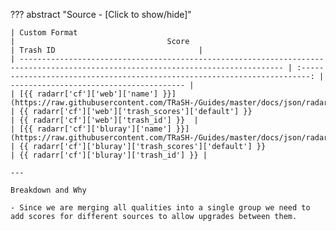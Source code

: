 ??? abstract "Source - [Click to show/hide]"

    | Custom Format                                                                                                                     |                                  Score                                     | Trash ID                                |
    | --------------------------------------------------------------------------------------------------------------------------------- | :------------------------------------------------------------------------: | --------------------------------------- |
    | [{{ radarr['cf']['web']['name'] }}](https://raw.githubusercontent.com/TRaSH-/Guides/master/docs/json/radarr/cf/web.json)          | {{ radarr['cf']['web']['trash_scores']['default'] }}                       | {{ radarr['cf']['web']['trash_id'] }}  |
    | [{{ radarr['cf']['bluray']['name'] }}](https://raw.githubusercontent.com/TRaSH-/Guides/master/docs/json/radarr/cf/bluray.json)    | {{ radarr['cf']['bluray']['trash_scores']['default'] }}                    | {{ radarr['cf']['bluray']['trash_id'] }} |

    ---

    Breakdown and Why

    - Since we are merging all qualities into a single group we need to add scores for different sources to allow upgrades between them.
